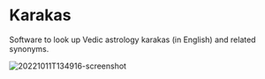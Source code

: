 # Karakas
Software to look up Vedic astrology karakas (in English) and related synonyms.

![20221011T134916-screenshot](https://user-images.githubusercontent.com/109442495/195195428-3030697d-81ee-4565-90c3-9d0a2d2127f9.png)
